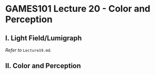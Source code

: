 # GAMES101 Lecture 20 - Color and Perception

## I. Light Field/Lumigraph

*Refer to* `Lecture19.md`.



## II. Color and Perception

